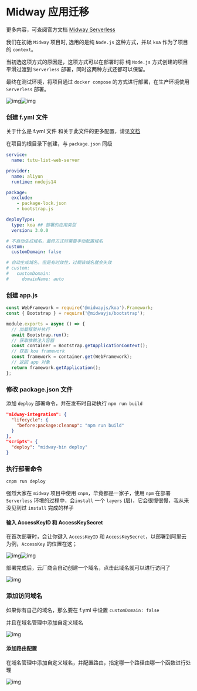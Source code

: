 # Midway 应用迁移

更多内容，可查阅官方文档 [Midway Serverless](http://www.midwayjs.org/docs/serverless/migrate_midway)

我们在初始 `Midway` 项目时, 选用的是纯 `Node.js` 这种方式，并以 `koa` 作为了项目的 `context`。

当初选这项方式的原因是，这项方式可以在部署时将 纯 `Node.js` 方式创建的项目平滑过渡到 `Serverless` 部署，同时这两种方式还都可以保留。

最终在测试环境，将项目通过 `docker compose` 的方式进行部署，在生产环境使用 `Serverless` 部署。

![img](https://cdn.nlark.com/yuque/0/2022/png/275583/1666751819444-6b649e11-6549-4f9f-a2d9-f63ec30c2450.png)![img](https://cdn.nlark.com/yuque/0/2022/png/275583/1666751775473-faf35171-7d99-48fb-a3b7-65cf25673b2f.png)



### 创建 f.yml 文件

关于什么是 f.yml 文件 和关于此文件的更多配置，请见[文档](http://www.midwayjs.org/docs/serverless/serverless_yml)

在项目的根目录下创建，与 `package.json` 同级

```yaml
service:
  name: tutu-list-web-server

provider:
  name: aliyun
  runtime: nodejs14

package:
  exclude:
    - package-lock.json
    - bootstrap.js

deployType:
  type: koa ## 部署的应用类型
  version: 3.0.0

# 不自动生成域名，最终方式时需要手动配置域名
custom:
  customDomain: false

# 自动生成域名，但是有时效性，过期该域名就会失效
# custom:
#   customDomain:
#     domainName: auto 
```

### 创建 app.js

```javascript
const WebFramework = require('@midwayjs/koa').Framework;
const { Bootstrap } = require('@midwayjs/bootstrap');

module.exports = async () => {
  // 加载框架并执行
  await Bootstrap.run();
  // 获取依赖注入容器
  const container = Bootstrap.getApplicationContext();
  // 获取 koa framework
  const framework = container.get(WebFramework);
  // 返回 app 对象
  return framework.getApplication();
};
```

### 修改 package.json 文件

添加 `deploy` 部署命令，并在发布时自动执行 `npm run build`

```json
"midway-integration": {
  "lifecycle": {
    "before:package:cleanup": "npm run build"
  }
},
"scripts": {
  "deploy": "midway-bin deploy"
}
```



### 执行部署命令

```
cnpm run deploy
```

强烈大家在  `midway` 项目中使用 `cnpm`，毕竟都是一家子，使用 `npm` 在部署 `Serverless` 环境的过程中，会`install` 一个 `layers` (层)，它会很慢很慢，我从来没见到过 `install` 完成的样子



#### 输入 AccessKeyID 和 AccessKeySecret

在首次部署时，会让你键入 `AccessKeyID` 和 `AccessKeySecret`，以部署到阿里云为例，`AccessKey` 的位置在这；

![img](https://cdn.nlark.com/yuque/0/2022/png/275583/1666755828347-ff9e5688-954d-45fc-b58e-95dba80bf618.png)![img](https://cdn.nlark.com/yuque/0/2022/png/275583/1666755666505-dd139775-a5b4-44d6-90df-113fadf6f611.png)



部署完成后，云厂商会自动创建一个域名，点击此域名就可以进行访问了

![img](https://cdn.nlark.com/yuque/0/2022/png/275583/1666756579447-37485099-4a75-4741-9402-173a67bf81aa.png)



### 添加访问域名

如果你有自己的域名，那么要在 f.yml 中设置  `customDomain: false`

并且在域名管理中添加自定义域名

![img](https://cdn.nlark.com/yuque/0/2022/png/275583/1666756716161-9dc0b4de-683a-4cae-868d-2fe5a293a163.png)

#### 添加路由配置

在域名管理中添加自定义域名，并配置路由，指定哪一个路径由哪一个函数进行处理

![img](https://cdn.nlark.com/yuque/0/2022/png/275583/1666756842029-51988c51-8538-441b-b195-dad9df02f8c0.png)